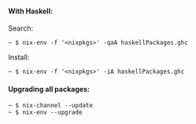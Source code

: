 #### With Haskell:

Search:

    ~ $ nix-env -f '<nixpkgs>' -qaA haskellPackages.ghc
    
Install:

    ~ $ nix-env -f '<nixpkgs>' -iA haskellPackages.ghc

#### Upgrading all packages:

    ~ $ nix-channel --update
    ~ $ nix-env --upgrade
